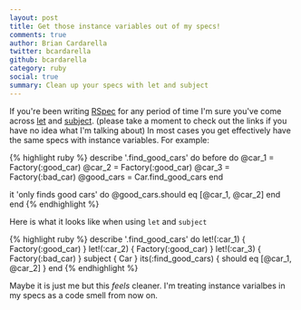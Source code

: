 ```yaml
---
layout: post
title: Get those instance variables out of my specs!
comments: true
author: Brian Cardarella
twitter: bcardarella
github: bcardarella
category: ruby
social: true
summary: Clean up your specs with let and subject
---
```


If you're been writing [RSpec](https://www.relishapp.com/rspec) for any
period of time I'm sure you've come across [let](https://www.relishapp.com/rspec/rspec-core/v/2-8/docs/helper-methods/let-and-let) and [subject](https://www.relishapp.com/rspec/rspec-core/v/2-8/docs/subject/explicit-subject). (please take a moment to check out the links if you have no idea what I'm talking about) In most cases you get effectively have the same specs with instance variables. For example:

{% highlight ruby %}
describe '.find_good_cars' do
  before do
    @car_1 = Factory(:good_car)
    @car_2 = Factory(:good_car)
    @car_3 = Factory(:bad_car)
    @good_cars = Car.find_good_cars
  end

  it 'only finds good cars' do
    @good_cars.should eq [@car_1, @car_2]
  end
end
{% endhighlight %}

Here is what it looks like when using `let` and `subject`

{% highlight ruby %}
describe '.find_good_cars' do
  let!(:car_1) { Factory(:good_car) }
  let!(:car_2) { Factory(:good_car) }
  let!(:car_3) { Factory(:bad_car) }
  subject { Car }
  its(:find_good_cars) { should eq [@car_1, @car_2] }
end
{% endhighlight %}

Maybe it is just me but this *feels* cleaner. I'm treating instance
varialbes in my specs as a code smell from now on.

